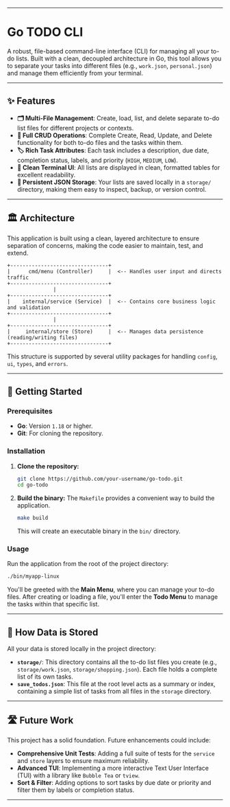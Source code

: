 -----

# Go TODO CLI

A robust, file-based command-line interface (CLI) for managing all your to-do lists. Built with a clean, decoupled architecture in Go, this tool allows you to separate your tasks into different files (e.g., `work.json`, `personal.json`) and manage them efficiently from your terminal.

-----

## ✨ Features

  * **🗂️ Multi-File Management**: Create, load, list, and delete separate to-do list files for different projects or contexts.
  * **📝 Full CRUD Operations**: Complete Create, Read, Update, and Delete functionality for both to-do files and the tasks within them.
  * **🏷️ Rich Task Attributes**: Each task includes a description, due date, completion status, labels, and priority (`HIGH`, `MEDIUM`, `LOW`).
  * **💅 Clean Terminal UI**: All lists are displayed in clean, formatted tables for excellent readability.
  * **💾 Persistent JSON Storage**: Your lists are saved locally in a `storage/` directory, making them easy to inspect, backup, or version control.

-----

## 🏛️ Architecture

This application is built using a clean, layered architecture to ensure separation of concerns, making the code easier to maintain, test, and extend.

```
+--------------------------------+
|      cmd/menu (Controller)     |  <-- Handles user input and directs traffic
+--------------------------------+
               |
+--------------------------------+
|    internal/service (Service)  |  <-- Contains core business logic and validation
+--------------------------------+
               |
+--------------------------------+
|     internal/store (Store)     |  <-- Manages data persistence (reading/writing files)
+--------------------------------+
```

This structure is supported by several utility packages for handling `config`, `ui`, `types`, and `errors`.

-----

## 🚀 Getting Started

### Prerequisites

  * **Go**: Version `1.18` or higher.
  * **Git**: For cloning the repository.

### Installation

1.  **Clone the repository:**

    ```sh
    git clone https://github.com/your-username/go-todo.git
    cd go-todo
    ```

2.  **Build the binary:**
    The `Makefile` provides a convenient way to build the application.

    ```sh
    make build
    ```

    This will create an executable binary in the `bin/` directory.

### Usage

Run the application from the root of the project directory:

```sh
./bin/myapp-linux
```

You'll be greeted with the **Main Menu**, where you can manage your to-do files. After creating or loading a file, you'll enter the **Todo Menu** to manage the tasks within that specific list.

-----

## 📁 How Data is Stored

All your data is stored locally in the project directory:

  * **`storage/`**: This directory contains all the to-do list files you create (e.g., `storage/work.json`, `storage/shopping.json`). Each file holds a complete list of its own tasks.
  * **`save_todos.json`**: This file at the root level acts as a summary or index, containing a simple list of tasks from all files in the `storage` directory.

-----

## 🛣️ Future Work

This project has a solid foundation. Future enhancements could include:

  * **Comprehensive Unit Tests**: Adding a full suite of tests for the `service` and `store` layers to ensure maximum reliability.
  * **Advanced TUI**: Implementing a more interactive Text User Interface (TUI) with a library like `Bubble Tea` or `tview`.
  * **Sort & Filter**: Adding options to sort tasks by due date or priority and filter them by labels or completion status.

-----
